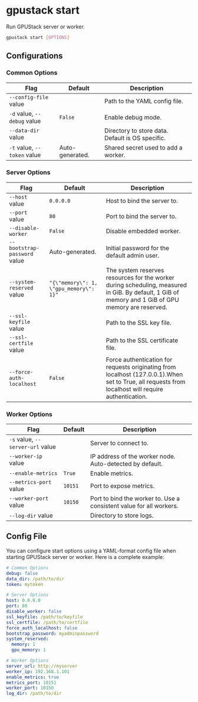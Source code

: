 # gpustack start

Run GPUStack server or worker.

```bash
gpustack start [OPTIONS]
```

## Configurations

### Common Options

| Flag                        | Default         | Description                                      |
| --------------------------- | --------------- | ------------------------------------------------ |
| `--config-file` value       |                 | Path to the YAML config file.                    |
| `-d` value, `--debug` value | `False`         | Enable debug mode.                               |
| `--data-dir` value          |                 | Directory to store data. Default is OS specific. |
| `-t` value, `--token` value | Auto-generated. | Shared secret used to add a worker.              |

### Server Options

| Flag                         | Default                                | Description                                                                                                                                         |
| ---------------------------- | -------------------------------------- | --------------------------------------------------------------------------------------------------------------------------------------------------- |
| `--host` value               | `0.0.0.0`                              | Host to bind the server to.                                                                                                                         |
| `--port` value               | `80`                                   | Port to bind the server to.                                                                                                                         |
| `--disable-worker`           | `False`                                | Disable embedded worker.                                                                                                                            |
| `--bootstrap-password` value | Auto-generated.                        | Initial password for the default admin user.                                                                                                        |
| `--system-reserved` value    | `"{\"memory\": 1, \"gpu_memory\": 1}"` | The system reserves resources for the worker during scheduling, measured in GiB. By default, 1 GiB of memory and 1 GiB of GPU memory are reserved.  |
| `--ssl-keyfile` value        |                                        | Path to the SSL key file.                                                                                                                           |
| `--ssl-certfile` value       |                                        | Path to the SSL certificate file.                                                                                                                   |
| `--force-auth-localhost`     | `False`                                | Force authentication for requests originating from localhost (127.0.0.1).When set to True, all requests from localhost will require authentication. |

### Worker Options

| Flag                             | Default | Description                                                         |
| -------------------------------- | ------- | ------------------------------------------------------------------- |
| `-s` value, `--server-url` value |         | Server to connect to.                                               |
| `--worker-ip` value              |         | IP address of the worker node. Auto-detected by default.            |
| `--enable-metrics`               | `True`  | Enable metrics.                                                     |
| `--metrics-port` value           | `10151` | Port to expose metrics.                                             |
| `--worker-port` value            | `10150` | Port to bind the worker to. Use a consistent value for all workers. |
| `--log-dir` value                |         | Directory to store logs.                                            |

## Config File

You can configure start options using a YAML-format config file when starting GPUStack server or worker. Here is a complete example:

```yaml
# Common Options
debug: false
data_dir: /path/to/dir
token: mytoken

# Server Options
host: 0.0.0.0
port: 80
disable_worker: false
ssl_keyfile: /path/to/keyfile
ssl_certfile: /path/to/certfile
force_auth_localhost: false
bootstrap_password: myadminpassword
system_reserved:
  memory: 1
  gpu_memory: 1

# Worker Options
server_url: http://myserver
worker_ip: 192.168.1.101
enable_metrics: true
metrics_port: 10151
worker_port: 10150
log_dir: /path/to/dir
```
